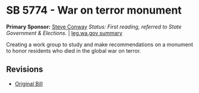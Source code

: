 # SB 5774 - War on terror monument
**Primary Sponsor:** [Steve Conway](/person/leg/steve.conway.md)
*Status: First reading, referred to State Government & Elections.* | [leg.wa.gov summary](https://app.leg.wa.gov/billsummary?BillNumber=5774&Year=2021)

Creating a work group to study and make recommendations on a monument to honor residents who died in the global war on terror.

## Revisions
* [Original Bill](1/)